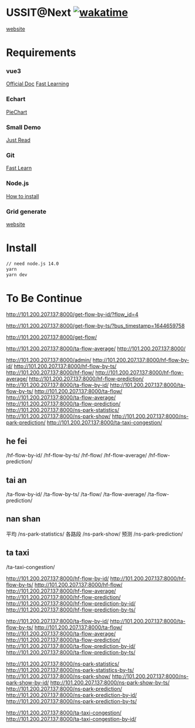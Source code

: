 # USSIT@Next [![wakatime](https://wakatime.com/badge/user/b538f533-3e8c-4b7b-ab49-7aab7771d31c/project/2e051db0-f624-482d-aeec-c263ca04421b.svg)](https://wakatime.com/badge/user/b538f533-3e8c-4b7b-ab49-7aab7771d31c/project/2e051db0-f624-482d-aeec-c263ca04421b)
[website](http://ussit.lawted.tech/)
# Requirements

### vue3
[Official Doc](https://v3.cn.vuejs.org)
[Fast Learning](https://blog.csdn.net/qq_53324833/article/details/120679234)

### Echart
[PieChart](https://echarts.apache.org/examples/zh/editor.html?c=pie-borderRadius)

### Small Demo
[Just Read](https://github.com/biubiubiu01/vue3-bigData/blob/master/src/views/more/components/hotMap.vue)

### Git
[Fast Learn](https://www.q18idc.com/2020/07/14/git/git.html)

### Node.js
[How to install](https://www.runoob.com/nodejs/nodejs-install-setup.html)

### Grid generate
[website](https://grid.layoutit.com/)
# Install
``` sh
// need node.js 14.0
yarn
yarn dev
```

  # To Be Continue
http://101.200.207.137:8000/get-flow-by-id/?flow_id=4

http://101.200.207.137:8000/get-flow-by-ts/?bus_timestamp=1644659758

http://101.200.207.137:8000/get-flow/

http://101.200.207.137:8000/ta-flow-average/
http://101.200.207.137:8000/

http://101.200.207.137:8000/admin/
http://101.200.207.137:8000/hf-flow-by-id/
http://101.200.207.137:8000/hf-flow-by-ts/
http://101.200.207.137:8000/hf-flow/
http://101.200.207.137:8000/hf-flow-average/
http://101.200.207.137:8000/hf-flow-prediction/
http://101.200.207.137:8000/ta-flow-by-id/
http://101.200.207.137:8000/ta-flow-by-ts/
http://101.200.207.137:8000/ta-flow/
http://101.200.207.137:8000/ta-flow-average/
http://101.200.207.137:8000/ta-flow-prediction/
http://101.200.207.137:8000/ns-park-statistics/
http://101.200.207.137:8000/ns-park-show/
http://101.200.207.137:8000/ns-park-prediction/
http://101.200.207.137:8000/ta-taxi-congestion/

## he fei
/hf-flow-by-id/
/hf-flow-by-ts/
/hf-flow/
/hf-flow-average/
/hf-flow-prediction/

## tai an
/ta-flow-by-id/
/ta-flow-by-ts/
/ta-flow/
/ta-flow-average/
/ta-flow-prediction/

## nan shan
平均
/ns-park-statistics/
各路段
/ns-park-show/
预测
/ns-park-prediction/

## ta taxi
/ta-taxi-congestion/

http://101.200.207.137:8000/hf-flow-by-id/
http://101.200.207.137:8000/hf-flow-by-ts/
http://101.200.207.137:8000/hf-flow/
http://101.200.207.137:8000/hf-flow-average/
http://101.200.207.137:8000/hf-flow-prediction/
http://101.200.207.137:8000/hf-flow-prediction-by-id/
http://101.200.207.137:8000/hf-flow-prediction-by-ts/

http://101.200.207.137:8000/ta-flow-by-id/
http://101.200.207.137:8000/ta-flow-by-ts/
http://101.200.207.137:8000/ta-flow/
http://101.200.207.137:8000/ta-flow-average/
http://101.200.207.137:8000/ta-flow-prediction/
http://101.200.207.137:8000/ta-flow-prediction-by-id/
http://101.200.207.137:8000/ta-flow-prediction-by-ts/

http://101.200.207.137:8000/ns-park-statistics/
http://101.200.207.137:8000/ns-park-statistics-by-ts/
http://101.200.207.137:8000/ns-park-show/
http://101.200.207.137:8000/ns-park-show-by-id/
http://101.200.207.137:8000/ns-park-show-by-ts/
http://101.200.207.137:8000/ns-park-prediction/
http://101.200.207.137:8000/ns-park-prediction-by-id/
http://101.200.207.137:8000/ns-park-prediction-by-ts/

http://101.200.207.137:8000/ta-taxi-congestion/
http://101.200.207.137:8000/ta-taxi-congestion-by-id/